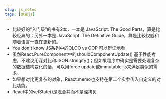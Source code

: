 ```yaml
---
slug: js_notes
tags: [原生js]
---
```


- 比较好的“入门级”的书有2本，一本是 JavaScript: The Good Parts，算是比较经典的；另外一本是 JavaScript: The Definitive Guide，算是比较权威和随着语言一直在更新的。
- You don't know JS系列中的OLOO vs OOP 可以辩证地看
- 虽然React.PureComponent中的shouldComponentUpdate() 基于性能考虑，不建议用深对比和JSON.stringify()；但如果程序中确实是需要处理复杂的数据结构变化的话，可以用force update或immutable-js来满足类似的需求。
- 如果想对比更复杂的对象，React.memo也支持在第二个实参传入自定义的对比功能。
- React中的setState()是浅合并而不是深拷贝